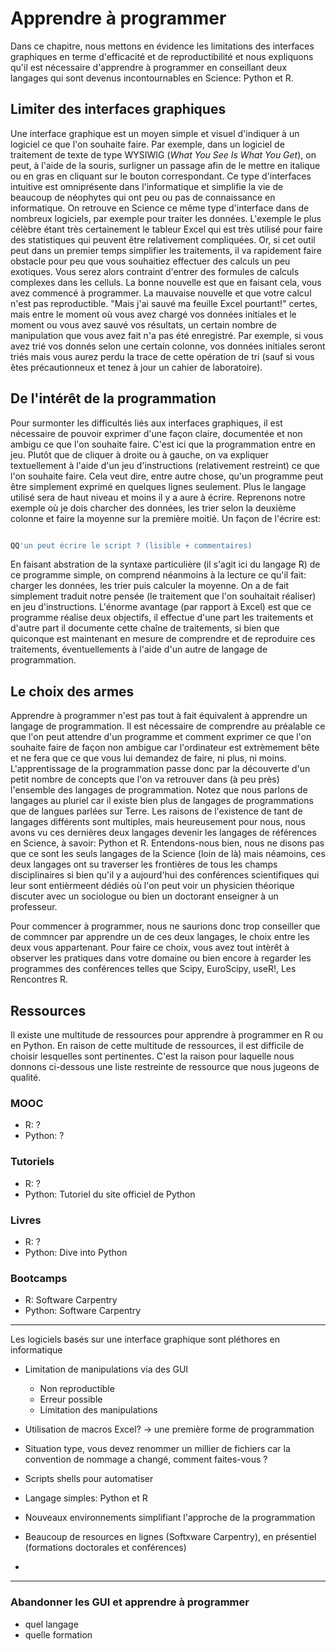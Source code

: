 
# Apprendre à programmer

Dans ce chapitre, nous mettons en évidence les limitations des interfaces
graphiques en terme d'efficacité et de reproductibilité et nous expliquons
qu'il est nécessaire d'apprendre à programmer en conseillant deux langages qui
sont devenus incontournables en Science: Python et R.


## Limiter des interfaces graphiques

Une interface graphique est un moyen simple et visuel d'indiquer à un logiciel
ce que l'on souhaite faire. Par exemple, dans un logiciel de traitement de
texte de type WYSIWIG (*What You See Is What You Get*), on peut, à l'aide de la
souris, surligner un passage afin de le mettre en italique ou en gras en
cliquant sur le bouton correspondant. Ce type d'interfaces intuitive est
omniprésente dans l'informatique et simplifie la vie de beaucoup de néophytes
qui ont peu ou pas de connaissance en informatique. On retrouve en Science ce
même type d'interface dans de nombreux logiciels, par exemple pour traiter les
données. L'exemple le plus célèbre étant très certainement le tableur Excel qui
est très utilisé pour faire des statistiques qui peuvent être relativement
compliquées. Or, si cet outil peut dans un premier temps simplifier les
traitements, il va rapidement faire obstacle pour peu que vous souhaitiez
effectuer des calculs un peu exotiques. Vous serez alors contraint d'entrer des
formules de calculs complexes dans les celluls. La bonne nouvelle est que en
faisant cela, vous avez commencé à programmer. La mauvaise nouvelle et que
votre calcul n'est pas reproductible. "Mais j'ai sauvé ma feuille Excel
pourtant!" certes, mais entre le moment où vous avez chargé vos données
initiales et le moment ou vous avez sauvé vos résultats, un certain nombre de
manipulation que vous avez fait n'a pas été enregistré. Par exemple, si vous
avez trié vos donnés selon une certain colonne, vos données initiales seront
triés mais vous aurez perdu la trace de cette opération de tri (sauf si vous
êtes précautionneux et tenez à jour un cahier de laboratoire).


## De l'intérêt de la programmation

Pour surmonter les difficultés liés aux interfaces graphiques, il est
nécessaire de pouvoir exprimer d'une façon claire, documentée et non ambigu ce
que l'on souhaite faire. C'est ici que la programmation entre en jeu. Plutôt
que de cliquer à droite ou à gauche, on va expliquer textuellement à l'aide
d'un jeu d'instructions (relativement restreint) ce que l'on souhaite
faire. Cela veut dire, entre autre chose, qu'un programme peut être simplement
exprimé en quelques lignes seulement. Plus le langage utilisé sera de haut
niveau et moins il y a aure à écrire. Reprenons notre exemple où je dois
charcher des données, les trier selon la deuxième colonne et faire la moyenne
sur la première moitié. Un façon de l'écrire est:

```R

QQ'un peut écrire le script ? (lisible + commentaires)

```

En faisant abstration de la syntaxe particulière (il s'agit ici du langage R)
de ce programme simple, on comprend néanmoins à la lecture ce qu'il fait:
charger les données, les trier puis calculer la moyenne. On a de fait
simplement traduit notre pensée (le traitement que l'on souhaitait réaliser) en
jeu d'instructions. L'énorme avantage (par rapport à Excel) est que ce
programme réalise deux objectifs, il effectue d'une part les traitements et
d'autre part il documente cette chaîne de traitements, si bien que quiconque
est maintenant en mesure de comprendre et de reproduire ces traitements,
éventuellements à l'aide d'un autre de langage de programmation.


## Le choix des armes

Apprendre à programmer n'est pas tout à fait équivalent à apprendre un langage
de programmation. Il est nécessaire de comprendre au préalable ce que l'on peut
attendre d'un programme et comment exprimer ce que l'on souhaite faire de façon
non ambigue car l'ordinateur est extrèmement bête et ne fera que ce que vous
lui demandez de faire, ni plus, ni moins. L'apprentissage de la programmation
passe donc par la découverte d'un petit nombre de concepts que l'on va
retrouver dans (à peu près) l'ensemble des langages de programmation. Notez que
nous parlons de langages au pluriel car il existe bien plus de langages de
programmations que de langues parlées sur Terre. Les raisons de l'existence de
tant de langages différents sont multiples, mais heureusement pour nous, nous
avons vu ces dernières deux langages devenir les langages de références en
Science, à savoir: Python et R. Entendons-nous bien, nous ne disons pas que ce
sont les seuls langages de la Science (loin de là) mais néamoins, ces deux
langages ont su traverser les frontières de tous les champs disciplinaires si
bien qu'il y a aujourd'hui des conférences scientifiques qui leur sont
entièrmeent dédiés où l'on peut voir un physicien théorique discuter avec un
sociologue ou bien un doctorant enseigner à un professeur.

Pour commencer à programmer, nous ne saurions donc trop conseiller que de
commncer par apprendre un de ces deux langages, le choix entre les deux vous
appartenant. Pour faire ce choix, vous avez tout intèrêt à observer les
pratiques dans votre domaine ou bien encore à regarder les programmes des
conférences telles que Scipy, EuroScipy, useR!, Les Rencontres R.


## Ressources

Il existe une multitude de ressources pour apprendre à programmer en R ou en
Python. En raison de cette multitude de ressources, il est difficile de choisir
lesquelles sont pertinentes. C'est la raison pour laquelle nous donnons
ci-dessous une liste restreinte de ressource que nous jugeons de qualité.

### MOOC

* R: ?
* Python: ?


### Tutoriels

* R: ?
* Python: Tutoriel du site officiel de Python 


### Livres

* R: ?
* Python: Dive into Python

### Bootcamps

* R: Software Carpentry
* Python: Software Carpentry




---

Les logiciels basés sur une interface graphique sont pléthores en informatique


* Limitation de manipulations via des GUI
  * Non reproductible 
  * Erreur possible
  * Limitation des manipulations
* Utilisation de macros Excel? -> une première forme de programmation

* Situation type, vous devez renommer un millier de fichiers car la
  convention de nommage a changé, comment faites-vous ?
* Scripts shells pour automatiser 

* Langage simples: Python et R
* Nouveaux environnements simplifiant l'approche de la programmation

* Beaucoup de resources en lignes (Softxware Carpentry), en présentiel
  (formations doctorales et conférences)
* 


--- 

### Abandonner les GUI et apprendre à programmer
* quel langage
* quelle formation
